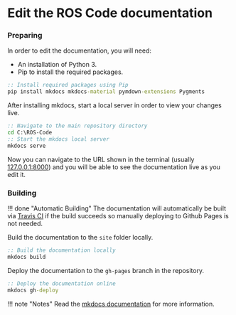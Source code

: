# Edit the ROS Code documentation

### Preparing

In order to edit the documentation, you will need:

-   An installation of Python 3.
-   Pip to install the required packages.

```bat
:: Install required packages using Pip
pip install mkdocs mkdocs-material pymdown-extensions Pygments
```

After installing mkdocs, start a local server in order to view your changes live.

```bat
:: Navigate to the main repository directory
cd C:\ROS-Code
:: Start the mkdocs local server
mkdocs serve
```

Now you can navigate to the URL shown in the terminal (usually [127.0.0.1:8000](http://127.0.0.1:8000)) and you will be able to see the documentation live as you edit it.

### Building

!!! done "Automatic Building"
    The documentation will automatically be built via [Travis CI](https://travis-ci.org/Richienb/ROS-Code) if the build succeeds so manually deploying to Github Pages is not needed.

Build the documentation to the `site` folder locally.

```bat
:: Build the documentation locally
mkdocs build
```

Deploy the documentation to the `gh-pages` branch in the repository.

```bat
:: Deploy the documentation online
mkdocs gh-deploy
```

!!! note "Notes"
    Read the [mkdocs documentation](https://www.mkdocs.org) for more information.
